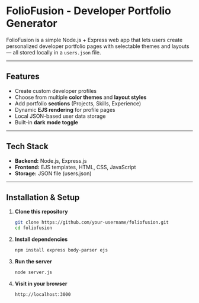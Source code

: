 # FolioFusion - Developer Portfolio Generator

FolioFusion is a simple Node.js + Express web app that lets users create personalized developer portfolio pages with selectable themes and layouts — all stored locally in a `users.json` file.

---

## Features

- Create custom developer profiles  
- Choose from multiple **color themes** and **layout styles**
- Add portfolio **sections** (Projects, Skills, Experience)
- Dynamic **EJS rendering** for profile pages
- Local JSON-based user data storage
- Built-in **dark mode toggle**

---

## Tech Stack

- **Backend:** Node.js, Express.js  
- **Frontend:** EJS templates, HTML, CSS, JavaScript  
- **Storage:** JSON file (users.json)

---

## Installation & Setup

1. **Clone this repository**
   ```bash
   git clone https://github.com/your-username/foliofusion.git
   cd foliofusion
2. **Install dependencies**
   ```bash
   npm install express body-parser ejs
3. **Run the server**
   ```bash
   node server.js
4. **Visit in your browser**
   ```bash
   http://localhost:3000

    
